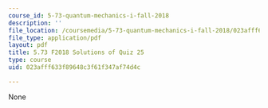 ```yaml
---
course_id: 5-73-quantum-mechanics-i-fall-2018
description: ''
file_location: /coursemedia/5-73-quantum-mechanics-i-fall-2018/023afff633f89648c3f61f347af74d4c_MIT5_73F18_quiz25_soln.pdf
file_type: application/pdf
layout: pdf
title: 5.73 F2018 Solutions of Quiz 25
type: course
uid: 023afff633f89648c3f61f347af74d4c

---
```

None